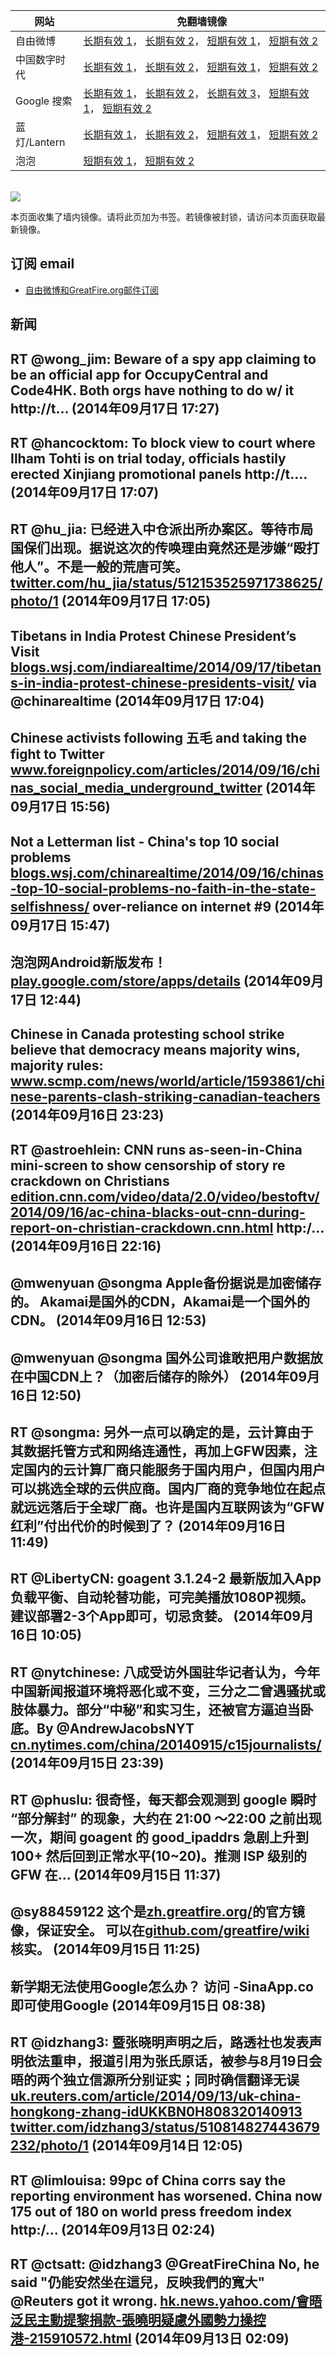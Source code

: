 <table>
    <thead>
        <tr>
            <th>网站</th>
            <th>免翻墙镜像</th>
        </tr>
    </thead>
    <tbody>    
        <tr>
            <td>自由微博</td>
            <td>            
                <a href="https://a248.e.akamai.net/f/1/1/1/dci.download.akamai.com/35985/159415/1/f/" target="_BLANK">长期有效 1</a>，            
                <a href="https://objects.dreamhost.com/freeweibo/index.html" target="_BLANK">长期有效 2</a>，            
                <a href="https://fw2.azurewebsites.net" target="_BLANK">短期有效 1</a>，            
                <a href="https://d1stdkq55ggsv7.cloudfront.net" target="_BLANK">短期有效 2</a>
            </td>
        </tr>    
        <tr>
            <td>中国数字时代</td>
            <td>            
                <a href="https://a248.e.akamai.net/f/1/1/1/dci.download.akamai.com/35985/159415/1/c/" target="_BLANK">长期有效 1</a>，            
                <a href="https://objects.dreamhost.com/cdt/index.html" target="_BLANK">长期有效 2</a>，            
                <a href="https://1ff2d.azurewebsites.net" target="_BLANK">短期有效 1</a>，            
                <a href="https://d29jekp4emy41a.cloudfront.net" target="_BLANK">短期有效 2</a>
            </td>
        </tr>    
        <tr>
            <td>Google 搜索</td>
            <td>            
                <a href="https://edgecastcdn.net/00107ED/g/" target="_BLANK">长期有效 1</a>，            
                <a href="https://a248.e.akamai.net/f/1/1/1/dci.download.akamai.com/35985/159415/1/g/" target="_BLANK">长期有效 2</a>，            
                <a href="https://objects.dreamhost.com/goo/index.html" target="_BLANK">长期有效 3</a>，            
                <a href="https://865ba.azurewebsites.net" target="_BLANK">短期有效 1</a>，            
                <a href="https://d3vv89cvqbrqlq.cloudfront.net" target="_BLANK">短期有效 2</a>
            </td>
        </tr>    
        <tr>
            <td>蓝灯/Lantern</td>
            <td>            
                <a href="https://a248.e.akamai.net/f/1/1/1/dci.download.akamai.com/35985/159415/1/l/" target="_BLANK">长期有效 1</a>，            
                <a href="https://objects.dreamhost.com/lantern/index.html" target="_BLANK">长期有效 2</a>，            
                <a href="https://c7511.azurewebsites.net" target="_BLANK">短期有效 1</a>，            
                <a href="https://dx1djqjpnvurw.cloudfront.net" target="_BLANK">短期有效 2</a>
            </td>
        </tr>    
        <tr>
            <td>泡泡</td>
            <td>            
                <a href="https://paopao2.azurewebsites.net" target="_BLANK">短期有效 1</a>，            
                <a href="https://d19ysv8o6fv16v.cloudfront.net" target="_BLANK">短期有效 2</a>
            </td>
        </tr>
    </tbody>
</table>
<br/>
<img src="https://raw.githubusercontent.com/greatfire/z/master/logos.gif" />

本页面收集了墙内镜像。请将此页加为书签。若镜像被封锁，请访问本页面获取最新镜像。

## 订阅 email
* <a href="https://b.us7.list-manage.com/subscribe?u=854fca58782082e0cbdf204a0&id=c78949b93c">自由微博和GreatFire.org邮件订阅</a>
    
## 新闻
RT @wong_jim: Beware of a spy app claiming to be an official app for OccupyCentral and Code4HK. Both orgs have nothing to do w/ it http://t… (2014年09月17日 17:27)
 ---
RT @hancocktom: To block view to court where Ilham Tohti is on trial today, officials hastily erected Xinjiang promotional panels http://t.… (2014年09月17日 17:07)
 ---
RT @hu_jia: 已经进入中仓派出所办案区。等待市局国保们出现。据说这次的传唤理由竟然还是涉嫌“殴打他人”。不是一般的荒唐可笑。 <a href="https://twitter.com/hu_jia/status/512153525971738625/photo/1" target="_BLANK">twitter.com/hu_jia/status/512153525971738625/photo/1</a> (2014年09月17日 17:05)
 ---
Tibetans in India Protest Chinese President’s Visit <a href="http://blogs.wsj.com/indiarealtime/2014/09/17/tibetans-in-india-protest-chinese-presidents-visit/" target="_BLANK">blogs.wsj.com/indiarealtime/2014/09/17/tibetans-in-india-protest-chinese-presidents-visit/</a> via @chinarealtime (2014年09月17日 17:04)
 ---
Chinese activists following 五毛 and taking the fight to Twitter <a href="http://www.foreignpolicy.com/articles/2014/09/16/chinas_social_media_underground_twitter" target="_BLANK">www.foreignpolicy.com/articles/2014/09/16/chinas_social_media_underground_twitter</a> (2014年09月17日 15:56)
 ---
Not a Letterman list - China's top 10 social problems <a href="http://blogs.wsj.com/chinarealtime/2014/09/16/chinas-top-10-social-problems-no-faith-in-the-state-selfishness/?mod=WSJBlog" target="_BLANK">blogs.wsj.com/chinarealtime/2014/09/16/chinas-top-10-social-problems-no-faith-in-the-state-selfishness/</a> over-reliance on internet #9 (2014年09月17日 15:47)
 ---
泡泡网Android新版发布！ <a href="https://play.google.com/store/apps/details?id=org.greatfire.paopao" target="_BLANK">play.google.com/store/apps/details</a> (2014年09月17日 12:44)
 ---
Chinese in Canada protesting school strike believe that democracy means majority wins, majority rules: <a href="http://www.scmp.com/news/world/article/1593861/chinese-parents-clash-striking-canadian-teachers" target="_BLANK">www.scmp.com/news/world/article/1593861/chinese-parents-clash-striking-canadian-teachers</a> (2014年09月16日 23:23)
 ---
RT @astroehlein: CNN runs as-seen-in-China mini-screen to show censorship of story re crackdown on Christians <a href="http://edition.cnn.com/video/data/2.0/video/bestoftv/2014/09/16/ac-china-blacks-out-cnn-during-report-on-christian-crackdown.cnn.html" target="_BLANK">edition.cnn.com/video/data/2.0/video/bestoftv/2014/09/16/ac-china-blacks-out-cnn-during-report-on-christian-crackdown.cnn.html</a> http:/… (2014年09月16日 22:16)
 ---
@mwenyuan @songma Apple备份据说是加密储存的。 Akamai是国外的CDN，Akamai是一个国外的CDN。 (2014年09月16日 12:53)
 ---
@mwenyuan @songma 国外公司谁敢把用户数据放在中国CDN上？（加密后储存的除外） (2014年09月16日 12:50)
 ---
RT @songma: 另外一点可以确定的是，云计算由于其数据托管方式和网络连通性，再加上GFW因素，注定国内的云计算厂商只能服务于国内用户，但国内用户可以挑选全球的云供应商。国内厂商的竞争地位在起点就远远落后于全球厂商。也许是国内互联网该为“GFW红利”付出代价的时候到了？ (2014年09月16日 11:49)
 ---
RT @LibertyCN: goagent 3.1.24-2 最新版加入App负载平衡、自动轮替功能，可完美播放1080P视频。建议部署2-3个App即可，切忌贪婪。 (2014年09月16日 10:05)
 ---
RT @nytchinese: 八成受访外国驻华记者认为，今年中国新闻报道环境将恶化或不变，三分之二曾遇骚扰或肢体暴力。部分“中秘”和实习生，还被官方逼迫当卧底。By @AndrewJacobsNYT <a href="http://cn.nytimes.com/china/20140915/c15journalists/" target="_BLANK">cn.nytimes.com/china/20140915/c15journalists/</a> (2014年09月15日 23:39)
 ---
RT @phuslu: 很奇怪，每天都会观测到 google 瞬时 “部分解封” 的现象，大约在 21:00 ～22:00 之前出现一次，期间 goagent 的 good_ipaddrs 急剧上升到 100+  然后回到正常水平(10~20)。推测 ISP 级别的 GFW 在… (2014年09月15日 11:37)
 ---
@sy88459122 这个是<a href="https://zh.greatfire.org/" target="_BLANK">zh.greatfire.org/</a>的官方镜像，保证安全。 可以在<a href="https://github.com/greatfire/wiki" target="_BLANK">github.com/greatfire/wiki</a> 核实。 (2014年09月15日 11:25)
 ---
新学期无法使用Google怎么办？ 访问 -SinaApp.co 即可使用Google (2014年09月15日 08:38)
 ---
RT @idzhang3: 暨张晓明声明之后，路透社也发表声明依法重申，报道引用为张氏原话，被参与8月19日会晤的两个独立信源所分别证实；同时确信翻译无误<a href="http://uk.reuters.com/article/2014/09/13/uk-china-hongkong-zhang-idUKKBN0H808320140913" target="_BLANK">uk.reuters.com/article/2014/09/13/uk-china-hongkong-zhang-idUKKBN0H808320140913</a> <a href="https://twitter.com/idzhang3/status/510814827443679232/photo/1" target="_BLANK">twitter.com/idzhang3/status/510814827443679232/photo/1</a> (2014年09月14日 12:05)
 ---
RT @limlouisa: 99pc of China corrs say the reporting environment has worsened. China now 175 out of 180 on world press freedom index http:/… (2014年09月13日 02:24)
 ---
RT @ctsatt: @idzhang3 @GreatFireChina  No, he said  "仍能安然坐在這兒，反映我們的寬大" @Reuters got it wrong. <a href="https://hk.news.yahoo.com/%E6%9C%83%E6%99%A4%E6%B3%9B%E6%B0%91%E4%B8%BB%E5%8B%95%E6%8F%90%E9%BB%8E%E6%8D%90%E6%AC%BE-%E5%BC%B5%E6%9B%89%E6%98%8E%E7%96%91%E6%85%AE%E5%A4%96%E5%9C%8B%E5%8B%A2%E5%8A%9B%E6%93%8D%E6%8E%A7%E6%B8%AF-215910572.html" target="_BLANK">hk.news.yahoo.com/會晤泛民主動提黎捐款-張曉明疑慮外國勢力操控港-215910572.html</a> (2014年09月13日 02:09)
 ---
